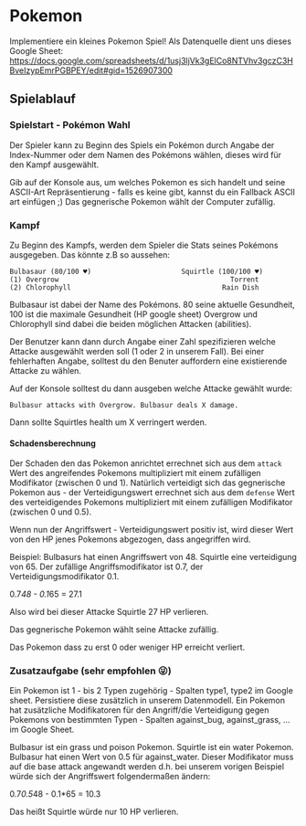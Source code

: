 # Pokemon 

Implementiere ein kleines Pokemon Spiel! 
Als Datenquelle dient uns dieses Google Sheet: 
https://docs.google.com/spreadsheets/d/1usj3ljVk3gElCo8NTVhv3gczC3HBveIzypEmrPGBPEY/edit#gid=1526907300

## Spielablauf 

### Spielstart - Pokémon Wahl

Der Spieler kann zu Beginn des Spiels ein Pokémon durch Angabe der
Index-Nummer oder dem Namen des Pokémons wählen, dieses wird für den
Kampf ausgewählt. 

Gib auf der Konsole aus, um welches Pokemon es sich handelt und 
seine ASCII-Art Repräsentierung - falls es keine gibt, kannst du ein Fallback ASCII art einfügen ;)
Das gegnerische Pokemon wählt der Computer zufällig. 

### Kampf 

Zu Beginn des Kampfs, werden dem Spieler die Stats seines Pokémons ausgegeben. 
Das könnte z.B so aussehen: 

```
Bulbasaur (80/100 ♥)                      Squirtle (100/100 ♥)
(1) Overgrow                                          Torrent
(2) Chlorophyll                                     Rain Dish
```

Bulbasaur ist dabei der Name des Pokémons. 80 seine aktuelle Gesundheit, 100 ist die maximale Gesundheit (HP google sheet)
Overgrow und Chlorophyll sind dabei die beiden möglichen Attacken (abilities). 

Der Benutzer kann dann durch Angabe einer Zahl spezifizieren welche Attacke ausgewählt werden soll (1 oder 2 in unserem Fall).
Bei einer fehlerhaften Angabe, solltest du den Benuter auffordern eine existierende Attacke zu wählen.

Auf der Konsole solltest du dann ausgeben welche Attacke gewählt wurde:
```
Bulbasur attacks with Overgrow. Bulbasur deals X damage.
```

Dann sollte Squirtles health um X verringert werden. 

#### Schadensberechnung 

Der Schaden den das Pokemon anrichtet errechnet sich aus dem `attack` Wert des angreifendes Pokemons multipliziert mit 
einem zufälligen Modifikator (zwischen 0 und 1). 
Natürlich verteidigt sich das gegnerische Pokemon aus - der Verteidigungswert errechnet sich aus dem `defense` Wert des verteidigendes
Pokemons multipliziert mit einem zufälligen Modifikator (zwischen 0 und 0.5). 

Wenn nun der Angriffswert - Verteidigungswert positiv ist, wird dieser Wert von den HP jenes Pokemons abgezogen, dass angegriffen wird. 

Beispiel: 
Bulbasurs hat einen Angriffswert von 48. Squirtle eine verteidigung von 65. 
Der zufällige Angriffsmodifikator ist 0.7, der Verteidigungsmodifikator 0.1. 

0.7*48 - 0.1*65 = 27.1

Also wird bei dieser Attacke Squirtle 27 HP verlieren. 

Das gegnerische Pokemon wählt seine Attacke zufällig. 

Das Pokemon dass zu erst 0 oder weniger HP erreicht verliert. 

### Zusatzaufgabe (sehr empfohlen 😜) 

Ein Pokemon ist 1 - bis 2 Typen zugehörig - Spalten type1, type2 im Google sheet. 
Persistiere diese  zusätzlich in unserem Datenmodell. Ein Pokemon hat zusätzliche Modifikatoren für 
den Angriff/die Verteidigung gegen Pokemons von bestimmten Typen - Spalten against_bug, against_grass, ... im Google Sheet.

Bulbasur ist ein grass und poison Pokemon. Squirtle ist ein water Pokemon. 
Bulbasur hat einen Wert von 0.5 für against_water. 
Dieser Modifikator muss auf die base attack angewandt werden d.h. bei unserem vorigen Beispiel würde sich der Angriffswert folgendermaßen ändern: 

0.7*0.5*48 - 0.1*65 = 10.3

Das heißt Squirtle würde nur 10 HP verlieren. 




